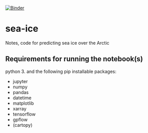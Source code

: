 [![Binder](https://mybinder.org/badge_logo.svg)](https://mybinder.org/v2/gh/fruzsinaagocs/sea-ice/master?filepath=https%3A%2F%2Fgithub.com%2Ffruzsinaagocs%2Fsea-ice%2Fblob%2Fmaster%2Fsea-ice-prediction-gpflow.ipynb)

# sea-ice
Notes, code for predicting sea ice over the Arctic

## Requirements for running the notebook(s)
 
python 3. and the following pip installable packages:

- jupyter
- numpy
- pandas
- datetime
- matplotlib
- xarray
- tensorflow
- gpflow
- (cartopy)
